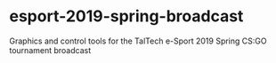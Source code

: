 # esport-2019-spring-broadcast
Graphics and control tools for the TalTech e-Sport 2019 Spring CS:GO tournament broadcast
